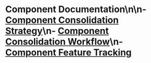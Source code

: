 # Component Documentation\n\n- [Component Consolidation Strategy](consolidation-strategy.md)\n- [Component Consolidation Workflow](consolidation-workflow.md)\n- [Component Feature Tracking](feature-tracking.md)
